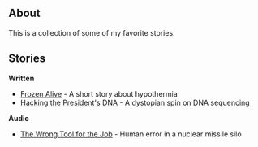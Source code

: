 ## About

This is a collection of some of my favorite stories.

## Stories

**Written**

- [Frozen Alive](https://github.com/mmlkrx/favoritestories/blob/master/source/frozen_alive.md) - A short story about hypothermia
- [Hacking the President's DNA](https://github.com/mmlkrx/favoritestories/blob/master/source/hacking_the_presidents_dna.md) - A dystopian spin on DNA sequencing

**Audio**

- [The Wrong Tool for the Job](https://github.com/mmlkrx/favoritestories/blob/master/source/the_wrong_tool_for_the_job.mp3) - Human error in a nuclear missile silo
